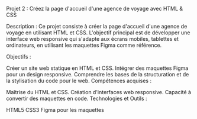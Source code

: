 Projet 2 : 
Créez la page d'accueil d'une agence de voyage avec HTML & CSS

Description :
Ce projet consiste à créer la page d'accueil d'une agence de voyage en utilisant HTML et CSS. L'objectif principal est de développer une interface web responsive qui s'adapte aux écrans mobiles, tablettes et ordinateurs, en utilisant les maquettes Figma comme référence.

Objectifs :

Créer un site web statique en HTML et CSS.
Intégrer des maquettes Figma pour un design responsive.
Comprendre les bases de la structuration et de la stylisation du code pour le web.
Compétences acquises :

Maîtrise du HTML et CSS.
Création d'interfaces web responsive.
Capacité à convertir des maquettes en code.
Technologies et Outils :

HTML5
CSS3
Figma pour les maquettes
